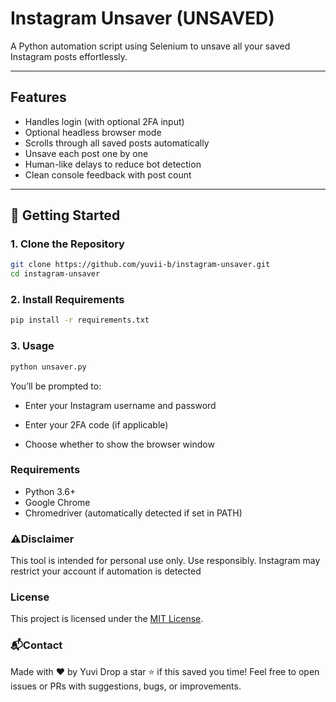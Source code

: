 # Instagram Unsaver (UNSAVED)

A Python automation script using Selenium to unsave all your saved Instagram posts effortlessly.

---

##  Features

-  Handles login (with optional 2FA input)
-  Optional headless browser mode
-  Scrolls through all saved posts automatically
-  Unsave each post one by one
-  Human-like delays to reduce bot detection
-  Clean console feedback with post count

---

## 🚀 Getting Started

### 1. Clone the Repository

```bash
git clone https://github.com/yuvii-b/instagram-unsaver.git
cd instagram-unsaver
```

### 2. Install Requirements

```bash
pip install -r requirements.txt
```

### 3. Usage

```bash
python unsaver.py
```

You’ll be prompted to:

- Enter your Instagram username and password

- Enter your 2FA code (if applicable)

- Choose whether to show the browser window

### Requirements

- Python 3.6+
- Google Chrome
- Chromedriver (automatically detected if set in PATH)

### ⚠️Disclaimer

This tool is intended for personal use only. Use responsibly.
Instagram may restrict your account if automation is detected

### License

This project is licensed under the [MIT License](LICENSE).

### 📬Contact

Made with ❤️ by Yuvi
Drop a star ⭐ if this saved you time!
Feel free to open issues or PRs with suggestions, bugs, or improvements.